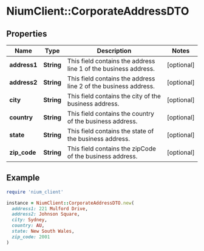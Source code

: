 # NiumClient::CorporateAddressDTO

## Properties

| Name | Type | Description | Notes |
| ---- | ---- | ----------- | ----- |
| **address1** | **String** | This field contains the address line 1 of the business address. | [optional] |
| **address2** | **String** | This field contains the address line 2 of the business address. | [optional] |
| **city** | **String** | This field contains the city of the business address. | [optional] |
| **country** | **String** | This field contains the country of the business address. | [optional] |
| **state** | **String** | This field contains the state of the business address. | [optional] |
| **zip_code** | **String** | This field contains the zipCode of the business address. | [optional] |

## Example

```ruby
require 'nium_client'

instance = NiumClient::CorporateAddressDTO.new(
  address1: 221 Mulford Drive,
  address2: Johnson Square,
  city: Sydney,
  country: AU,
  state: New South Wales,
  zip_code: 2001
)
```


